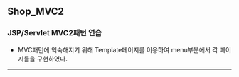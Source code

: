 ## Shop_MVC2
### JSP/Servlet MVC2패턴 연습

* MVC패턴에 익숙해지기 위해 Template페이지를 이용하여 menu부분에서 각 페이지들을 구현하였다.
---------------------------------


